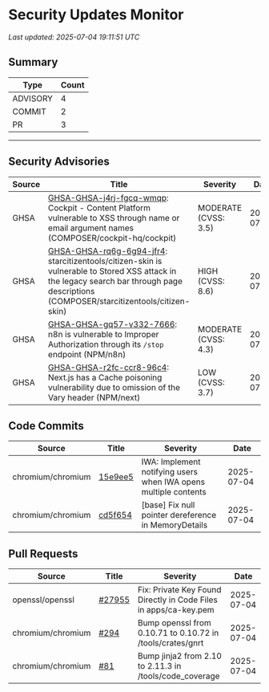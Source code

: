# Security Updates Monitor

*Last updated: 2025-07-04 19:11:51 UTC*

## Summary
| Type | Count |
|------|-------|
| ADVISORY | 4 |
| COMMIT | 2 |
| PR | 3 |

---

## Security Advisories

| Source | Title | Severity | Date |
|--------|-------|----------|------|
| GHSA | [GHSA-GHSA-j4rj-fgcq-wmqp](https://github.com/advisories/GHSA-j4rj-fgcq-wmqp): Cockpit - Content Platform vulnerable to XSS through name or email argument names (COMPOSER/cockpit-hq/cockpit) | MODERATE (CVSS: 3.5) | 2025-07-04 |
| GHSA | [GHSA-GHSA-rq6g-6g94-jfr4](https://github.com/advisories/GHSA-rq6g-6g94-jfr4): starcitizentools/citizen-skin is vulnerable to Stored XSS attack in the legacy search bar through page descriptions (COMPOSER/starcitizentools/citizen-skin) | HIGH (CVSS: 8.6) | 2025-07-03 |
| GHSA | [GHSA-GHSA-gq57-v332-7666](https://github.com/advisories/GHSA-gq57-v332-7666): n8n is vulnerable to Improper Authorization through its `/stop` endpoint (NPM/n8n) | MODERATE (CVSS: 4.3) | 2025-07-03 |
| GHSA | [GHSA-GHSA-r2fc-ccr8-96c4](https://github.com/advisories/GHSA-r2fc-ccr8-96c4): Next.js has a Cache poisoning vulnerability due to omission of the Vary header (NPM/next) | LOW (CVSS: 3.7) | 2025-07-03 |

## Code Commits

| Source | Title | Severity | Date |
|--------|-------|----------|------|
| chromium/chromium | [15e9ee5](https://github.com/chromium/chromium/commit/15e9ee5ea1cb104c9674ef71653da7197b720900) | IWA: Implement notifying users when IWA opens multiple contents | 2025-07-04 |
| chromium/chromium | [cd5f654](https://github.com/chromium/chromium/commit/cd5f654a0a8ca47d04bc36988a8c93ae03c8a6b4) | [base] Fix null pointer dereference in MemoryDetails | 2025-07-04 |

## Pull Requests

| Source | Title | Severity | Date |
|--------|-------|----------|------|
| openssl/openssl | [#27955](https://github.com/openssl/openssl/pull/27955) | Fix: Private Key Found Directly in Code Files in apps/ca-key.pem | 2025-07-04 |
| chromium/chromium | [#294](https://github.com/chromium/chromium/pull/294) | Bump openssl from 0.10.71 to 0.10.72 in /tools/crates/gnrt | 2025-07-04 |
| chromium/chromium | [#81](https://github.com/chromium/chromium/pull/81) | Bump jinja2 from 2.10 to 2.11.3 in /tools/code_coverage | 2025-07-04 |

